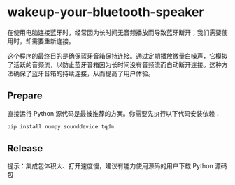 # wakeup-your-bluetooth-speaker

在使用电脑连接蓝牙时，经常因为长时间无音频播放而导致蓝牙断开；我们需要使用时，却需要重新连接。

这个程序的最终目的是确保蓝牙音箱保持连接。通过定期播放微量白噪声，它模拟了活跃的音频流，以防止蓝牙音箱因为长时间没有音频流而自动断开连接。这种方法确保了蓝牙音箱的持续连接，从而提高了用户体验。

## Prepare

直接运行 Python 源代码是最被推荐的方案。你需要先执行以下代码安装依赖：

```Python
pip install numpy sounddevice tqdm
```

## Release

提示：集成包体积大、打开速度慢，建议有能力使用源码的用户下载 Python 源码包
